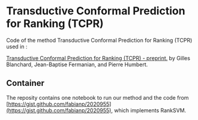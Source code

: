 # Transductive Conformal Prediction for Ranking (TCPR) 

Code of the method Transductive Conformal Prediction for Ranking (TCPR) used in :

[Transductive Conformal Prediction for Ranking (TCPR) - preprint.](????) by Gilles Blanchard, Jean-Baptise Fermanian, and Pierre Humbert.

## Container

The reposity contains one notebook to run our method and the code from [https://gist.github.com/fabianp/2020955](https://gist.github.com/fabianp/2020955), which implements RankSVM.
